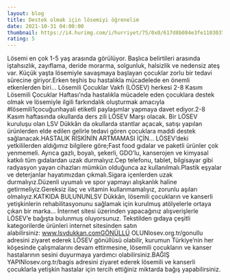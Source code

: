 ```yaml
--- 
layout: blog
title: Destek olmak için lösemiyi öğrenelim
date: 2021-10-31 04:00:00
thumbnail: https://i4.hurimg.com/i/hurriyet/75/0x0/617d8b084e3fe1103037ea08.jpg
rating: 5
---
```

Lösemi en çok 1-5 yaş arasında görülüyor. Başlıca belirtileri arasında iştahsızlık, zayıflama, deride morarma, solgunluk, halsizlik ve nedensiz ateş var. Küçük yaşta lösemiyle savaşmaya başlayan çocuklar zorlu bir tedavi sürecine giriyor.Erken teşhis bu hastalıkla mücadelede en önemli etkenlerden biri... Lösemili Çocuklar Vakfı (LÖSEV) herkesi 2-8 Kasım Lösemili Çocuklar Haftası’nda hastalıkla mücadele eden çocuklara destek olmak ve lösemiyle ilgili farkındalık oluşturmak amacıyla #lösemili1çocuğunhayali etiketli paylaşımlar yapmaya davet ediyor.2-8 Kasım haftasında okullarda ders zili LÖSEV Marşı olacak. Bir LÖSEV kuruluşu olan LSV Dükkân da okullarda stantlar açacak, satışı yapılan ürünlerden elde edilen gelirle tedavi gören çocuklara maddi destek sağlanacak.HASTALIK RİSKİNİN ARTMAMASI İÇİN... LÖSEV’deki yetkililerden aldığımız bilgilere göre;Fast food gıdalar ve paketli ürünler çok yenmemeli. Ayrıca gazlı, boyalı, şekerli, GDO’lu, kanserojen ve kimyasal katkılı tüm gıdalardan uzak durmalıyız.Cep telefonu, tablet, bilgisayar gibi radyasyon yayan cihazları mümkün olduğunca az kullanılmalı.Plastik eşyalar ve deterjanlar hayatımızdan çıkmalı.Sigara içenlerden uzak durmalıyız.Düzenli uyumalı ve spor yapmayı alışkanlık haline getirmeliyiz.Gereksiz ilaç ve vitamin kullanmamalıyız, zorunlu aşıları olmalıyız.KATKIDA BULUNUNLSV Dükkân, lösemili çocukların ve kanserli yetişkinlerin rehabilitasyonunu sağlamak için kurulmuş atölyelerle ortaya çıkan bir marka... İnternet sitesi üzerinden yapacağınız alışverişlerle LÖSEV’e bağışta bulunmuş oluyorsunuz. Tekstilden gıdaya çeşitli kategorilerde ürünleri internet sitesinden satın alabilirsiniz: www.lsvdukkan.comGÖNÜLLÜ OLUNlosev.org.tr/gonullu adresini ziyaret ederek LÖSEV gönüllüsü olabilir, kurumun Türkiye’nin her köşesinde çalışmalarını devam ettirmesine, lösemili çocukların ve kanser hastalarının sesini duyurmaya yardımcı olabilirsiniz.BAĞIŞ YAPINlosev.org.tr/bagis adresini ziyaret ederek lösemili ve kanserli çocuklarla yetişkin hastalar için tercih ettiğiniz miktarda bağış yapabilirsiniz. 